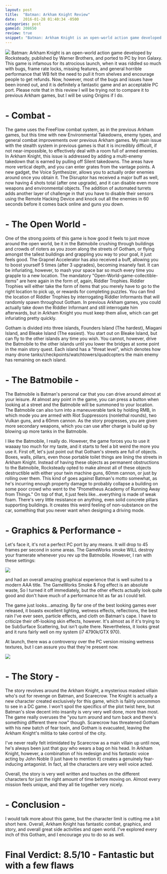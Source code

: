 ```yaml
---
layout: post
title:  "Batman: Arkham Knight Review"
date:   2016-01-28 01:40:34 -0500
categories: post
gameid: 208650
review: true
snippet: "Batman: Arkham Knight is an open-world action game developed by Rocksteady, published by Warner Brothers, and ported to PC by Iron Galaxy. This game is infamous for its atrocious launch, when it was riddled so much with bugs, frame rate locks, missing features, and general horrible performance that WB felt the need to pull it from shelves and encourage people to get refunds. Now, however, most of the bugs and issues have been ironed out, and it is definitely a fantastic game and an acceptable PC port."
---
```


<img id="review-content-header" src="{{ site.github.url }}/reviews/images/boxart/batman-arkham-knight/cover1.jpg">
Batman: Arkham Knight is an open-world action game developed by Rocksteady, published by Warner Brothers, and ported to PC by Iron Galaxy. This game is infamous for its atrocious launch, when it was riddled so much with bugs, frame rate locks, missing features, and general horrible performance that WB felt the need to pull it from shelves and encourage people to get refunds. Now, however, most of the bugs and issues have been ironed out, and it is definitely a fantastic game and an acceptable PC port. Please note that in this review I will be trying not to compare it to previous Arkham games, but I will be using Origins if I do.

# - Combat -

The game uses the FreeFlow combat system, as in the previous Arkham games, but this time with new Environmental Takedowns, enemy types, and general combat improvements over previous Arkham games. My main issue with the stealth system in previous games is that it is incredibly difficult, if not near-impossible, to effectively deal with a room full of armed enemies. In Arkham Knight, this issue is addressed by adding a multi-enemy takedown that is earned by pulling off Silent takedowns. The areas have more vertical depth, and you can enter grates from the vantage points. A new gadget, the Voice Synthesizer, allows you to actually order enemies around once you obtain it. The Disruptor has received a major buff as well, now having 4 shots total (after one upgrade), and it can disable even more weapons and environmental objects. The addition of automated turrets adds another layer of challenge in that you have to disable their sensors using the Remote Hacking Device and knock out all the enemies in 60 seconds before it comes back online and guns you down.

# - The Open World -

One of the strong points of this game is how good it feels to just move around the open world, be it in the Batmobile crushing through buildings and crowds of rioters as you zoom along the streets of Gotham, or flying amongst the tallest buildings and grappling you way to your goal, it just feels good. The Grapnel Accelerator has also received a buff, allowing you to boost yourself 5 times (after 3 upgrades), becoming insanely fast. It can be infuriating, however, to mash your space bar so much every time you grapple to a new location. The mandatory "Open-World-game-collectible-items" are here again in the form of, again, Riddler Trophies. Riddler Trophies will either take the form of items that you merely have to go to the right location to pick up, or rewards for completing puzzles. You can find the location of Riddler Trophies by interrogating Riddler Informants that will randomly spawn throughout Gotham. In previous Arkham games, you could actually take down the Riddler Informant and still interrogate him afterwards, but in Arkham Knight you must keep them alive, which can get infuriating pretty quickly.

Gotham is divided into three islands, Founders Island (The hardest), Miagani Island, and Bleake Island (The easiest). You start out on Bleake Island, but can fly to the other islands any time you wish. You cannot, however, drive the Batmobile to the other islands until you lower the bridges at some point in the main story quest. Each island has a "threat level", which denotes how many drone tanks/checkpoints/watchtowers/quadcopters the main enemy has remaining on each island.

# - The Batmobile -

The Batmobile is Batman's personal car that you can drive around almost at your leisure. At almost any point in the game, you can press a button when looking at a street and the Batmobile will be summoned to your location. The Batmobile can also turn into a maneuverable tank by holding RMB, in which mode you are armed with Riot Suppressors (nonlethal rounds), two Vulkan guns, and a 60mm cannon. As the story progresses, you are given more secondary weapons, which you can use after charge is build up by blowing up more tanks in the Batmobile.

I like the Batmobile, I really do. However, the game forces you to use it waaaay too much for my taste, and it starts to feel a bit weird the more you use it. First off, let's just point out that Gotham's streets are full of objects. Boxes, walls, pillars, even those portable toilet things are lining the streets in Arkham Knight. Instead of having these objects as permanent obstructions to the Batmobile, Rocksteady opted to make almost all of these objects destructible with either your twin machine guns, 60mm cannon, or just by rolling over them. This kind of goes against Batman's motto somewhat, as he's incurring enough property damage to probably collapse a building on some poor crowd who went to the "Prometheus Academy of Running Away from Things." On top of that, it just feels like...everything is made of weak foam. There's very little resistance on anything, even solid concrete pillars supporting buildings. It creates this weird feeling of non-substance on the car, something that you never want when designing a driving mode.

# - Graphics & Performance -

Let's face it, it's not a perfect PC port by any means. It will drop to 45 frames per second in some areas. The GameWorks smoke WILL destroy your framerate whenever you rev up the Batmobile. However, I ran with these settings:

<img class="review-content-image" src="{{ site.github.url }}/reviews/images/boxart/batman-arkham-knight/options.jpg">


and had an overall amazing graphical experience that is well suited to a modern AAA title. The GameWorks Smoke & Fog effect is an absolute waste, So I turned it off immediately, but the other effects actually look quite good and don't have much of a performance hit as far as I could tell.

The game just looks...amazing. By far one of the best looking games ever released, it boasts excellent lighting, wetness effects, reflections, the best rain I've ever seen, particle effects, and cloth on Batman's cape. I have to criticize their off-looking skin effects, however. It's almost as if it's trying to be SubSurface Scattering, but isn't quite there. Nevertheless, it looks great and it runs fairly well on my system (i7 4790k/GTX 970).

At launch, there was a controversy over the PC version missing wetness textures, but I can assure you that they're present now.

<img class="review-content-image" src="{{ site.github.url }}/reviews/images/boxart/batman-arkham-knight/rain-textures.jpg">


# - The Story -

The story revolves around the Arkham Knight, a mysterious masked villain who's out for revenge on Batman, and Scarecrow. The Knight is actually a new character created exclusively for this game, which is failrly uncommon to see in a DC game. I won't spoil the specifics of the plot twist here, but <span class="spoiler">Batman's slow decent into insanity is very very well done, more than most. The game really overuses the "you turn around and turn back and there's something different there now" though.</span> Scarecrow has threatened Gotham with his new batch of fear toxin, and Gotham is evacuated, leaving the Arkham Knight's militia to take control of the city.

I've never really felt intimidated by Scarecrow as a main villain up until now, he's always been just that guy who wears a bag on his head. In Arkham Knight, however, a combination of his redesign and his fantastic voice acting by John Noble (I just have to mention it) creates a genuinely fear-inducing antagonist. In fact, all the characters are very well voice acted.

Overall, the story is very well written and touches on the different characters for just the right amount of time before moving on. Almost every mission feels unique, and they all tie together very nicely.

# - Conclusion -

I would talk more about this game, but the character limit is cutting me a bit short here. Overall, Arkham Knight has fantastic combat, graphics, and story, and overall great side activities and open world. I've explored every inch of this Gotham, and I encourage you to do so as well.

# Final Verdict: 8.5/10 - Fantastic but with a few flaws
